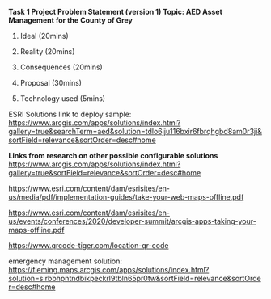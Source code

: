 **Task 1
Project Problem Statement (version 1)
Topic: AED Asset Management for the County of Grey**


1. Ideal (20mins)

2. Reality (20mins)

3. Consequences (20mins)

4. Proposal (30mins)

5. Technology used (5mins)


ESRI Solutions link to deploy sample: https://www.arcgis.com/apps/solutions/index.html?gallery=true&searchTerm=aed&solution=tdlo6jju116bxir6fbrqhgbd8am0r3ji&sortField=relevance&sortOrder=desc#home




**Links from research on other possible configurable solutions**
https://www.arcgis.com/apps/solutions/index.html?gallery=true&sortField=relevance&sortOrder=desc#home

https://www.esri.com/content/dam/esrisites/en-us/media/pdf/implementation-guides/take-your-web-maps-offline.pdf

https://www.esri.com/content/dam/esrisites/en-us/events/conferences/2020/developer-summit/arcgis-apps-taking-your-maps-offline.pdf

https://www.qrcode-tiger.com/location-qr-code


emergency management solution:
https://fleming.maps.arcgis.com/apps/solutions/index.html?solution=sirbbhpntndbikpeckrl9tbln65pr0tw&sortField=relevance&sortOrder=desc#home
